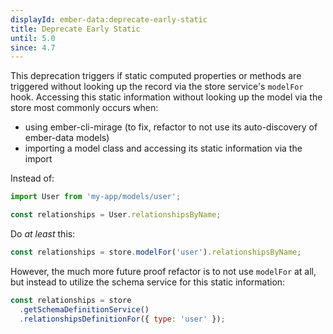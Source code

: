 ```yaml
---
displayId: ember-data:deprecate-early-static
title: Deprecate Early Static
until: 5.0
since: 4.7
---
```


This deprecation triggers if static computed properties or methods are triggered without looking up the record via the store service's `modelFor` hook. Accessing this static information without looking up the model via the store most commonly occurs when:

- using ember-cli-mirage (to fix, refactor to not use its auto-discovery of ember-data models)
- importing a model class and accessing its static information via the import

Instead of:

```js
import User from 'my-app/models/user';

const relationships = User.relationshipsByName;
```

Do _at least_ this:

```js
const relationships = store.modelFor('user').relationshipsByName;
```

However, the much more future proof refactor is to not use `modelFor` at all, but instead to utilize the schema service for this static information:

```js
const relationships = store
  .getSchemaDefinitionService()
  .relationshipsDefinitionFor({ type: 'user' });
```
